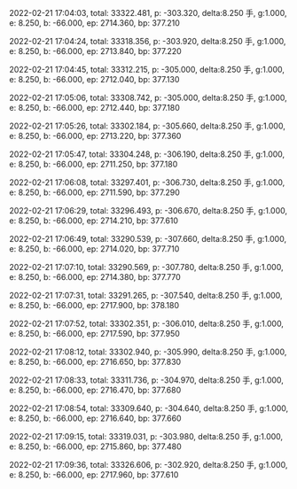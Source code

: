 2022-02-21 17:04:03, total: 33322.481, p: -303.320, delta:8.250 手, g:1.000, e: 8.250, b: -66.000, ep: 2714.360, bp: 377.210

2022-02-21 17:04:24, total: 33318.356, p: -303.920, delta:8.250 手, g:1.000, e: 8.250, b: -66.000, ep: 2713.840, bp: 377.220

2022-02-21 17:04:45, total: 33312.215, p: -305.000, delta:8.250 手, g:1.000, e: 8.250, b: -66.000, ep: 2712.040, bp: 377.130

2022-02-21 17:05:06, total: 33308.742, p: -305.000, delta:8.250 手, g:1.000, e: 8.250, b: -66.000, ep: 2712.440, bp: 377.180

2022-02-21 17:05:26, total: 33302.184, p: -305.660, delta:8.250 手, g:1.000, e: 8.250, b: -66.000, ep: 2713.220, bp: 377.360

2022-02-21 17:05:47, total: 33304.248, p: -306.190, delta:8.250 手, g:1.000, e: 8.250, b: -66.000, ep: 2711.250, bp: 377.180

2022-02-21 17:06:08, total: 33297.401, p: -306.730, delta:8.250 手, g:1.000, e: 8.250, b: -66.000, ep: 2711.590, bp: 377.290

2022-02-21 17:06:29, total: 33296.493, p: -306.670, delta:8.250 手, g:1.000, e: 8.250, b: -66.000, ep: 2714.210, bp: 377.610

2022-02-21 17:06:49, total: 33290.539, p: -307.660, delta:8.250 手, g:1.000, e: 8.250, b: -66.000, ep: 2714.020, bp: 377.710

2022-02-21 17:07:10, total: 33290.569, p: -307.780, delta:8.250 手, g:1.000, e: 8.250, b: -66.000, ep: 2714.380, bp: 377.770

2022-02-21 17:07:31, total: 33291.265, p: -307.540, delta:8.250 手, g:1.000, e: 8.250, b: -66.000, ep: 2717.900, bp: 378.180

2022-02-21 17:07:52, total: 33302.351, p: -306.010, delta:8.250 手, g:1.000, e: 8.250, b: -66.000, ep: 2717.590, bp: 377.950

2022-02-21 17:08:12, total: 33302.940, p: -305.990, delta:8.250 手, g:1.000, e: 8.250, b: -66.000, ep: 2716.650, bp: 377.830

2022-02-21 17:08:33, total: 33311.736, p: -304.970, delta:8.250 手, g:1.000, e: 8.250, b: -66.000, ep: 2716.470, bp: 377.680

2022-02-21 17:08:54, total: 33309.640, p: -304.640, delta:8.250 手, g:1.000, e: 8.250, b: -66.000, ep: 2716.640, bp: 377.660

2022-02-21 17:09:15, total: 33319.031, p: -303.980, delta:8.250 手, g:1.000, e: 8.250, b: -66.000, ep: 2715.860, bp: 377.480

2022-02-21 17:09:36, total: 33326.606, p: -302.920, delta:8.250 手, g:1.000, e: 8.250, b: -66.000, ep: 2717.960, bp: 377.610